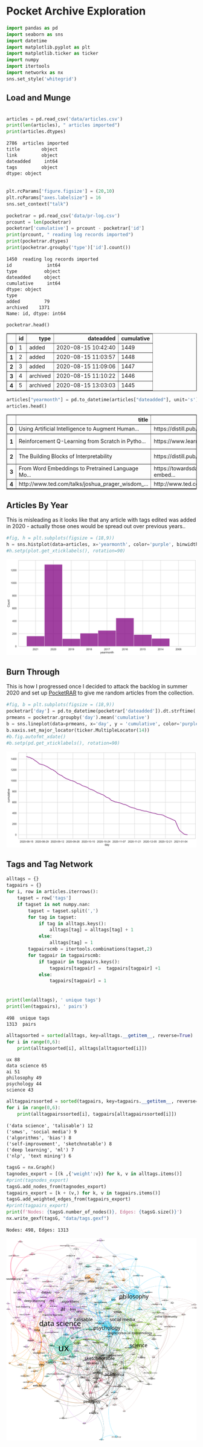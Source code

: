 # Pocket Archive Exploration


```python
import pandas as pd 
import seaborn as sns
import datetime
import matplotlib.pyplot as plt
import matplotlib.ticker as ticker
import numpy
import itertools
import networkx as nx
sns.set_style('whitegrid')

```

## Load and Munge


```python

articles = pd.read_csv('data/articles.csv')
print(len(articles), " articles imported")
print(articles.dtypes)
```

    2786  articles imported
    title        object
    link         object
    dateadded     int64
    tags         object
    dtype: object



```python

plt.rcParams['figure.figsize'] = (20,10)
plt.rcParams["axes.labelsize"] = 16
sns.set_context("talk")
```


```python
pocketrar = pd.read_csv('data/pr-log.csv')
prcount = len(pocketrar)
pocketrar['cumulative'] = prcount - pocketrar['id']
print(prcount, " reading log records imported")
print(pocketrar.dtypes)
print(pocketrar.groupby('type')['id'].count())


```

    1450  reading log records imported
    id             int64
    type          object
    dateadded     object
    cumulative     int64
    dtype: object
    type
    added         79
    archived    1371
    Name: id, dtype: int64



```python
pocketrar.head()
```




<div>
<style scoped>
    .dataframe tbody tr th:only-of-type {
        vertical-align: middle;
    }

    .dataframe tbody tr th {
        vertical-align: top;
    }

    .dataframe thead th {
        text-align: right;
    }
</style>
<table border="1" class="dataframe">
  <thead>
    <tr style="text-align: right;">
      <th></th>
      <th>id</th>
      <th>type</th>
      <th>dateadded</th>
      <th>cumulative</th>
    </tr>
  </thead>
  <tbody>
    <tr>
      <th>0</th>
      <td>1</td>
      <td>added</td>
      <td>2020-08-15 10:42:40</td>
      <td>1449</td>
    </tr>
    <tr>
      <th>1</th>
      <td>2</td>
      <td>added</td>
      <td>2020-08-15 11:03:57</td>
      <td>1448</td>
    </tr>
    <tr>
      <th>2</th>
      <td>3</td>
      <td>added</td>
      <td>2020-08-15 11:09:06</td>
      <td>1447</td>
    </tr>
    <tr>
      <th>3</th>
      <td>4</td>
      <td>archived</td>
      <td>2020-08-15 11:10:22</td>
      <td>1446</td>
    </tr>
    <tr>
      <th>4</th>
      <td>5</td>
      <td>archived</td>
      <td>2020-08-15 13:03:03</td>
      <td>1445</td>
    </tr>
  </tbody>
</table>
</div>




```python
articles["yearmonth"] = pd.to_datetime(articles["dateadded"], unit='s').dt.strftime('%Y')
articles.head()
```




<div>
<style scoped>
    .dataframe tbody tr th:only-of-type {
        vertical-align: middle;
    }

    .dataframe tbody tr th {
        vertical-align: top;
    }

    .dataframe thead th {
        text-align: right;
    }
</style>
<table border="1" class="dataframe">
  <thead>
    <tr style="text-align: right;">
      <th></th>
      <th>title</th>
      <th>link</th>
      <th>dateadded</th>
      <th>tags</th>
      <th>yearmonth</th>
    </tr>
  </thead>
  <tbody>
    <tr>
      <th>0</th>
      <td>Using Artificial Intelligence to Augment Human...</td>
      <td>https://distill.pub/2017/aia/</td>
      <td>1610232618</td>
      <td>ai,cognition,extended mind,hci</td>
      <td>2021</td>
    </tr>
    <tr>
      <th>1</th>
      <td>Reinforcement Q-Learning from Scratch in Pytho...</td>
      <td>https://www.learndatasci.com/tutorials/reinfor...</td>
      <td>1610203505</td>
      <td>machine learning,re-read,reinforcement learning</td>
      <td>2021</td>
    </tr>
    <tr>
      <th>2</th>
      <td>The Building Blocks of Interpretability</td>
      <td>https://distill.pub/2018/building-blocks/</td>
      <td>1610114179</td>
      <td>dataviz,deep learning,interpretability,visuali...</td>
      <td>2021</td>
    </tr>
    <tr>
      <th>3</th>
      <td>From Word Embeddings to Pretrained Language Mo...</td>
      <td>https://towardsdatascience.com/from-word-embed...</td>
      <td>1610091071</td>
      <td>ir,nlp,text mining</td>
      <td>2021</td>
    </tr>
    <tr>
      <th>4</th>
      <td>http://www.ted.com/talks/joshua_prager_wisdom_...</td>
      <td>http://www.ted.com/talks/joshua_prager_wisdom_...</td>
      <td>1610090807</td>
      <td>aging,writers</td>
      <td>2021</td>
    </tr>
  </tbody>
</table>
</div>



## Articles By Year

This is misleading as it looks like that any article with tags edited was added in 2020 - actually those ones would be spread out over previous years..


```python
#fig, h = plt.subplots(figsize = (18,9))
h = sns.histplot(data=articles, x='yearmonth', color='purple', binwidth=10, stat='count')
#h.setp(plot.get_xticklabels(), rotation=90)

```


    
![svg](pocket-analysis_files/pocket-analysis_9_0.svg)
    


## Burn Through

This is how I progressed once I decided to attack the backlog in summer 2020 and set up [PocketRAR](https://github.com/danielskowronski/pocket.rar) to give me random articles from the collection.


```python
#fig, b = plt.subplots(figsize = (18,9))
pocketrar['day'] = pd.to_datetime(pocketrar['dateadded']).dt.strftime('%Y-%m-%d')
prmeans = pocketrar.groupby('day').mean('cumulative')
b = sns.lineplot(data=prmeans, x='day', y = 'cumulative', color='purple', linewidth = 3)
b.xaxis.set_major_locator(ticker.MultipleLocator(14))
#b.fig.autofmt_xdate()
#b.setp(pd.get_xticklabels(), rotation=90)


```


    
![svg](pocket-analysis_files/pocket-analysis_11_0.svg)
    


## Tags and Tag Network


```python
alltags = {}
tagpairs = {}
for i, row in articles.iterrows():
    tagset = row['tags']
    if tagset is not numpy.nan:
        tagset = tagset.split(',')
        for tag in tagset:
            if tag in alltags.keys():
                alltags[tag] = alltags[tag] + 1
            else:
                alltags[tag] = 1
        tagpairscmb = itertools.combinations(tagset,2)
        for tagpair in tagpairscmb:
            if tagpair in tagpairs.keys():
                tagpairs[tagpair] =  tagpairs[tagpair] +1
            else:
                tagpairs[tagpair] = 1
        

print(len(alltags), ' unique tags')
print(len(tagpairs), ' pairs')
```

    498  unique tags
    1313  pairs



```python
alltagsorted = sorted(alltags, key=alltags.__getitem__, reverse=True)
for i in range(0,6):
    print(alltagsorted[i], alltags[alltagsorted[i]])
```

    ux 88
    data science 65
    ai 51
    philosophy 49
    psychology 44
    science 43



```python
alltagpairssorted = sorted(tagpairs, key=tagpairs.__getitem__, reverse=True)
for i in range(0,6):
    print(alltagpairssorted[i], tagpairs[alltagpairssorted[i]])
```

    ('data science', 'talisable') 12
    ('smws', 'social media') 9
    ('algorithms', 'bias') 8
    ('self-improvement', 'sketchnotable') 8
    ('deep learning', 'ml') 7
    ('nlp', 'text mining') 6



```python
tagsG = nx.Graph()
tagnodes_export = [(k ,{'weight':v}) for k, v in alltags.items()]
#print(tagnodes_export)
tagsG.add_nodes_from(tagnodes_export)
tagpairs_export = [k + (v,) for k, v in tagpairs.items()]
tagsG.add_weighted_edges_from(tagpairs_export)
#print(tagpairs_export)
print(f'Nodes: {tagsG.number_of_nodes()}, Edges: {tagsG.size()}')
nx.write_gexf(tagsG, "data/tags.gexf")

```

    Nodes: 498, Edges: 1313


![taggraph](pocket-analysis_files/taggraph.svg)


```python

```
